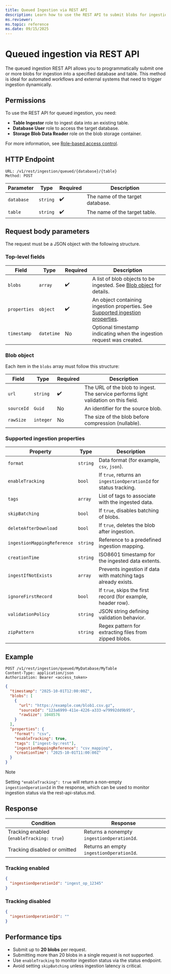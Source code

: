 ```yaml
---
title: Queued Ingestion via REST API
description: Learn how to use the REST API to submit blobs for ingestion into Azure Data Explorer tables.
ms.reviewer: 
ms.topic: reference
ms.date: 09/15/2025
---
```


# Queued ingestion via REST API

The queued ingestion REST API allows you to programmatically submit one or more blobs for ingestion into a specified database and table. This method is ideal for automated workflows and external systems that need to trigger ingestion dynamically.

## Permissions

To use the REST API for queued ingestion, you need:

- **Table Ingestor** role to ingest data into an existing table.
- **Database User** role to access the target database.
- **Storage Blob Data Reader** role on the blob storage container.

For more information, see [Role-based access control](../../access-control/role-based-access-control.md).

## HTTP Endpoint

```http
URL: /v1/rest/ingestion/queued/{database}/{table}
Method: POST
```

|Parameter|Type|Required|Description|
|--|--|--|--|
|`database`|`string`|:heavy_check_mark:|The name of the target database.|
|`table`|`string`|:heavy_check_mark:|The name of the target table.|

## Request body parameters

The request must be a JSON object with the following structure.

### Top-level fields

|Field|Type|Required|Description|
|--|--|--|--|
|`blobs`|`array`|:heavy_check_mark:|A list of blob objects to be ingested. See [Blob object](#blob-object) for details.|
|`properties`|`object`|:heavy_check_mark:|An object containing ingestion properties. See [Supported ingestion properties](#supported-ingestion-properties).|
|`timestamp`|`datetime`|No|Optional timestamp indicating when the ingestion request was created.|

### Blob object

Each item in the `blobs` array must follow this structure:

|Field|Type|Required|Description|
|--|--|--|--|
|`url`|`string`|:heavy_check_mark:|The URL of the blob to ingest. The service performs light validation on this field.|
|`sourceId`|`Guid`|No|An identifier for the source blob.|
|`rawSize`|`integer`|No|The size of the blob before compression (nullable).|

### Supported ingestion properties

|Property|Type|Description|
|--|--|--|
|`format`|`string`|Data format (for example, `csv`, `json`).|
|`enableTracking`|`bool`|If `true`, returns an `ingestionOperationId` for status tracking.|
|`tags`|`array`|List of tags to associate with the ingested data.|
|`skipBatching`|`bool`|If `true`, disables batching of blobs.|
|`deleteAfterDownload`|`bool`|If `true`, deletes the blob after ingestion.|
|`ingestionMappingReference`|`string`|Reference to a predefined ingestion mapping.|
|`creationTime`|`string`|ISO8601 timestamp for the ingested data extents.|
|`ingestIfNotExists`|`array`|Prevents ingestion if data with matching tags already exists.|
|`ignoreFirstRecord`|`bool`|If `true`, skips the first record (for example, header row).|
|`validationPolicy`|`string`|JSON string defining validation behavior.|
|`zipPattern`|`string`|Regex pattern for extracting files from zipped blobs.|

## Example

```http
POST /v1/rest/ingestion/queued/MyDatabase/MyTable
Content-Type: application/json
Authorization: Bearer <access_token>
```

```json
{
  "timestamp": "2025-10-01T12:00:00Z",
  "blobs": [
    {
      "url": "https://example.com/blob1.csv.gz",
      "sourceId": "123a6999-411e-4226-a333-w79992dd9b95",
      "rawSize": 1048576
    }
  ],
  "properties": {
    "format": "csv",
    "enableTracking": true,
    "tags": ["ingest-by:rest"],
    "ingestionMappingReference": "csv_mapping",
    "creationTime": "2025-10-01T11:00:00Z"
  }
}
```

> [!NOTE]
> Setting `"enableTracking": true` will return a non-empty `ingestionOperationId` in the response, which can be used to monitor ingestion status via the rest-api-status.md.

## Response

|Condition|Response|
|--|--|
|Tracking enabled (`enableTracking: true`)|Returns a nonempty `ingestionOperationId`.|
|Tracking disabled or omitted|Returns an empty `ingestionOperationId`.|

### Tracking enabled

```json
{
  "ingestionOperationId": "ingest_op_12345"
}
```

### Tracking disabled

```json
{
  "ingestionOperationId": ""
}
```

## Performance tips

- Submit up to **20 blobs** per request.
- Submitting more than 20 blobs in a single request is not supported.
- Use `enableTracking` to monitor ingestion status via the status endpoint.
- Avoid setting `skipBatching` unless ingestion latency is critical.
